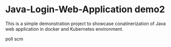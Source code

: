 # Java-Login-Web-Application demo2

This is a simple demonstration project to showcase conatinerization of Java web application in docker and Kubernetes environment.

poll scm
